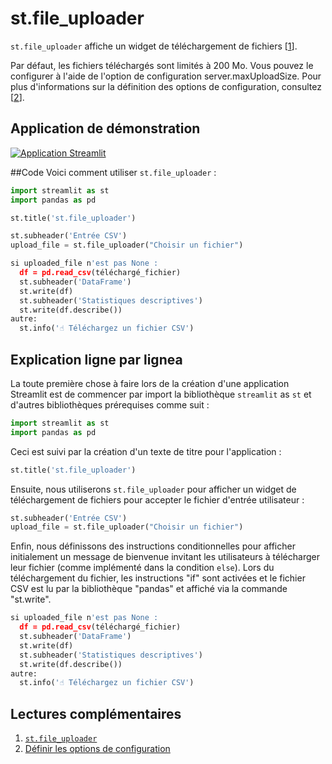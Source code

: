 # st.file_uploader

`st.file_uploader` affiche un widget de téléchargement de fichiers [[1](https://docs.streamlit.io/library/api-reference/widgets/st.file_uploader)].

Par défaut, les fichiers téléchargés sont limités à 200 Mo. Vous pouvez le configurer à l'aide de l'option de configuration server.maxUploadSize. Pour plus d'informations sur la définition des options de configuration, consultez [[2](https://docs.streamlit.io/library/advanced-features/configuration#set-configuration-options)].

## Application de démonstration

[![Application Streamlit](https://static.streamlit.io/badges/streamlit_badge_black_white.svg)](https://share.streamlit.io/dataprofessor/st.file_uploader/)

##Code
Voici comment utiliser `st.file_uploader` :
```python
import streamlit as st
import pandas as pd

st.title('st.file_uploader')

st.subheader('Entrée CSV')
upload_file = st.file_uploader("Choisir un fichier")

si uploaded_file n'est pas None :
  df = pd.read_csv(téléchargé_fichier)
  st.subheader('DataFrame')
  st.write(df)
  st.subheader('Statistiques descriptives')
  st.write(df.describe())
autre:
  st.info('☝️ Téléchargez un fichier CSV')
```

## Explication ligne par lignea
La toute première chose à faire lors de la création d'une application Streamlit est de commencer par import la bibliothèque `streamlit` as `st` et d'autres bibliothèques prérequises comme suit :
```python
import streamlit as st
import pandas as pd
```

Ceci est suivi par la création d'un texte de titre pour l'application :
```python
st.title('st.file_uploader')
```

Ensuite, nous utiliserons `st.file_uploader` pour afficher un widget de téléchargement de fichiers pour accepter le fichier d'entrée utilisateur :
```python
st.subheader('Entrée CSV')
upload_file = st.file_uploader("Choisir un fichier")
```

Enfin, nous définissons des instructions conditionnelles pour afficher initialement un message de bienvenue invitant les utilisateurs à télécharger leur fichier (comme implémenté dans la condition `else`). Lors du téléchargement du fichier, les instructions "if" sont activées et le fichier CSV est lu par la bibliothèque "pandas" et affiché via la commande "st.write".
```python
si uploaded_file n'est pas None :
  df = pd.read_csv(téléchargé_fichier)
  st.subheader('DataFrame')
  st.write(df)
  st.subheader('Statistiques descriptives')
  st.write(df.describe())
autre:
  st.info('☝️ Téléchargez un fichier CSV')
```

## Lectures complémentaires
1. [`st.file_uploader`](https://docs.streamlit.io/library/api-reference/widgets/st.file_uploader)
2. [Définir les options de configuration](https://docs.streamlit.io/library/advanced-features/configuration#set-configuration-options)